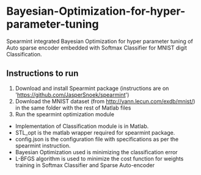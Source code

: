 # Bayesian-Optimization-for-hyper-parameter-tuning
Spearmint integrated Bayesian Optimization for hyper parameter tuning of Auto sparse encoder embedded with Softmax Classifier for MNIST digit Classification.


Instructions to run
------------------------------

1. Download and install Spearmint package (instructions are on 'https://github.com/JasperSnoek/spearmint')
2. Download the MNIST dataset (from http://yann.lecun.com/exdb/mnist/) in the same folder with the rest of Matlab files
3. Run the spearmint optimization module

* Implementation of Classification module is in Matlab.
* STL_opt is the matlab wrapper required for spearmint package.
* config.json is the configuration file with specifications as per the spearmint instruction.
* Bayesian Optimization used is minimizing the classification error
* L-BFGS algorithm is used to minimize the cost function for weights training in Softmax Classifier and Sparse Auto-encoder
